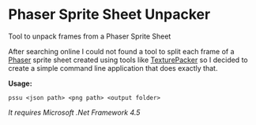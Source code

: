 # Phaser Sprite Sheet Unpacker
Tool to unpack frames from a Phaser Sprite Sheet

After searching online I could not found a tool to split each frame of a [Phaser](http://phaser.io) sprite sheet created using tools like [TexturePacker](https://www.codeandweb.com/texturepacker) so I decided to create a simple command line application that does exactly that.


**Usage:**
```
pssu <json path> <png path> <output folder>
``` 

*It requires Microsoft .Net Framework 4.5*
